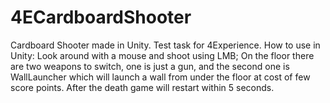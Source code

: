 # 4ECardboardShooter
Cardboard Shooter made in Unity. Test task for 4Experience.
How to use in Unity:
Look around with a mouse and shoot using LMB;
On the floor there are two weapons to switch, one is just a gun,
and the second one is WallLauncher which will launch a wall from under the floor at cost of few score points.
After the death game will restart within 5 seconds.
